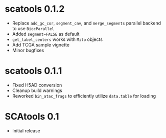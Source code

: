 # scatools 0.1.2

* Replace `add_gc_cor`, `segment_cnv`, and `merge_segments` parallel backend to use `BiocParallel`
* Added `segment=FALSE` as default
* `get_label_centers` works with `Milo` objects
* Add TCGA sample vignette
* Minor bugfixes


# scatools 0.1.1

* Fixed H5AD conversion
* Cleanup build warnings
* Reworked `bin_atac_frags` to efficiently utilize `data.table` for loading

# SCAtools 0.1

* Initial release
